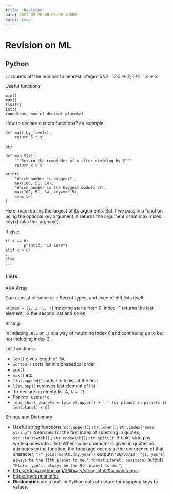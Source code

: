 ```yaml
---
title: "Revision"
date: 2022-03-26 00:00:00 +0000
katex: true
---
```

# Revision on ML

## Python


` // ` rounds off the number to nearest integer. 5//2 = 2.5 -> 2; 6/2 = 3 ->  3

Useful functions: 
```
min()
max()
float()
int()
round(num, <no of decimal places>)

```
How to declare custom functions? 
an example:
```
def mult_by_five(x):
    return 5 * x
```
etc

```
def mod_5(x):
    """Return the remainder of x after dividing by 5"""
    return x % 5

print(
    'Which number is biggest?',
    max(100, 51, 14),
    'Which number is the biggest modulo 5?',
    max(100, 51, 14, key=mod_5),
    sep='\n',
)
```
Here, max returns the largest of its arguments. But if we pass in a function using the optional key argument, it returns the argument x that maximizes key(x) (aka the 'argmax').



If else:

```
if x == 0:
        print(x, "is zero")
elif x > 0:
...
else
...
```


### Lists

AKA Array

Can consist of same or different types, and even of diff lists itself

`primes = [2, 3, 5, 7]`
indexing starts from 0.
Index -1 returns the last element, -2 the second last and so on.

Slicing:

In indexing, 
`0:3` or `:3` is a way of returning  index 0 and continuing up to but not including index 3.

List functions:

- `len()` gives length of list
- `sorted()` sorts list in alphabetical order
- `sum()`
- `max()` etc
- `list.append()` adds sth to list at the end
- `list.pop()` removes last element of list
- To declare an empty list A, `A = []`
- For n^x, use `n**x`
- `loud_short_planets = [planet.upper() + '!' for planet in planets if len(planet) < 6]`

Strings and Dictionary

- Useful string functions: `str.upper()`; `str.lower()`; `str.index("some string")`: Searches for the first index of substring in quotes; `str.startswith()` ; `str.endswith()`; `str.split()`: Breaks string by whitespaces into a list. When some character is given in quotes as attributes to the function, the breakage occurs at the occurence of that character; `"/".join([month,day,year])` outputs `'26/03/22'`; `"{}, you'll always be the {}th planet to me.".format(planet, position)` outputs `"Pluto, you'll always be the 9th planet to me."`;
- https://docs.python.org/3/library/string.html#formatstrings
- https://pyformat.info/
- **Dictionaries** are a built-in Python data structure for mapping keys to values.


